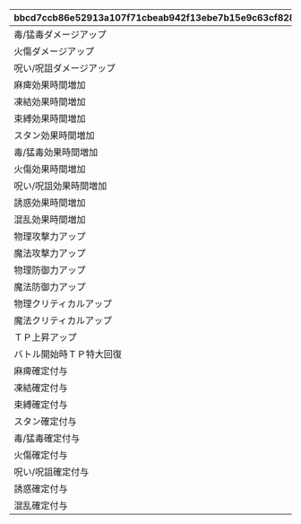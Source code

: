|bbcd7ccb86e52913a107f71cbeab942f13ebe7b15e9c63cf82895c5e9316134d|66003ed0b54fb2e99c0d4b65b857dfc36707be0ec4a1cfd3a366c2a427fc96e3|56f357a9af74ef43198aca9201be790bd44772d4126ff6b0bead6a9aa3000ddb|42e7363a2a635af333780e1231fb2584be222982adb02a19590132d57e31d02b|
| --- | --- | --- | --- |
|毒/猛毒ダメージアップ|バトル中、「毒」「猛毒」のダメージが大幅にアップする。|1|poison_damage_up|
|火傷ダメージアップ|バトル中、「火傷」のダメージが大幅にアップする。|2|burn_damage_up|
|呪い/呪詛ダメージアップ|バトル中、「呪い」「呪詛」のダメージが大幅にアップする。|3|curse_damage_up|
|麻痺効果時間増加|バトル中、「麻痺」の効果時間が増加する。|4|paralysis_time_extension|
|凍結効果時間増加|バトル中、「凍結」の効果時間が増加する。|5|frozen_time_extension|
|束縛効果時間増加|バトル中、「束縛」の効果時間が増加する。|6|bind_time_extension|
|スタン効果時間増加|バトル中、「スタン」の効果時間が増加する。|7|stun_time_extension|
|毒/猛毒効果時間増加|バトル中、「毒」「猛毒」の効果時間が増加する。|8|poison_time_extension|
|火傷効果時間増加|バトル中、「火傷」の効果時間が増加する。|9|burn_time_extension|
|呪い/呪詛効果時間増加|バトル中、「呪い」「呪詛」の効果時間が増加する。|10|curse_time_extension|
|誘惑効果時間増加|バトル中、「誘惑」の効果時間が増加する。|11|temptation_time_extension|
|混乱効果時間増加|バトル中、「混乱」の効果時間が増加する。|12|confusion_time_extension|
|物理攻撃力アップ|バトル中、物理攻撃力が大幅にアップする。|13|attack_up|
|魔法攻撃力アップ|バトル中、魔法攻撃力が大幅にアップする。|14|magic_str_up|
|物理防御力アップ|バトル中、物理防御力が大幅にアップする。|15|defense_up|
|魔法防御力アップ|バトル中、魔法防御力が大幅にアップする。|16|magic_def_up|
|物理クリティカルアップ|バトル中、物理クリティカルが大幅にアップする。|17|physical_critical_up|
|魔法クリティカルアップ|バトル中、魔法クリティカルが大幅にアップする。|18|magic_critical_up|
|ＴＰ上昇アップ|バトル中、ＴＰ上昇が大幅にアップする。|19|energy_recovery_rate_up|
|バトル開始時ＴＰ特大回復|バトル開始時、ＴＰが特大回復する。|20|energy_recovery|
|麻痺確定付与|バトル中、「麻痺」を必ず付与できる状態になる。|22|paralysis_hit_absolute|
|凍結確定付与|バトル中、「凍結」を必ず付与できる状態になる。|23|frozen_hit_absolute|
|束縛確定付与|バトル中、「束縛」を必ず付与できる状態になる。|24|bind_hit_absolute|
|スタン確定付与|バトル中、「スタン」を必ず付与できる状態になる。|25|stun_hit_absolute|
|毒/猛毒確定付与|バトル中、「毒」「猛毒」を必ず付与できる状態になる。|26|poison_hit_absolute|
|火傷確定付与|バトル中、「火傷」を必ず付与できる状態になる。|27|burn_hit_absolute|
|呪い/呪詛確定付与|バトル中、「呪い」「呪詛」を必ず付与できる状態になる。|28|curse_hit_absolute|
|誘惑確定付与|バトル中、「誘惑」を必ず付与できる状態になる。|29|temptation_hit_absolute|
|混乱確定付与|バトル中、「混乱」を必ず付与できる状態になる。|30|confusion_hit_absolute|